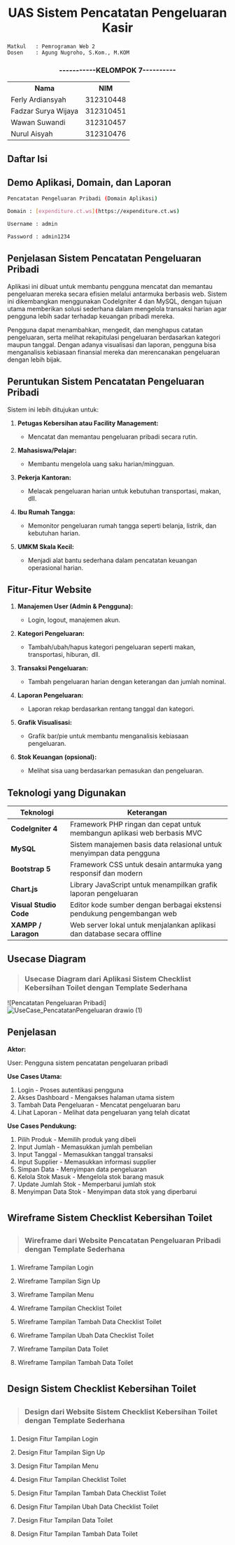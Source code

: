 
<h1 align="center" font-weight="bold"> UAS Sistem Pencatatan Pengeluaran Kasir</h1>

```
Matkul   : Pemrograman Web 2
Dosen    : Agung Nugroho, S.Kom., M.KOM
```

<h3 align="center">-----------KELOMPOK 7----------</h3>
<table align="center">
   <tr>
      <th>Nama</th>
      <th>NIM</th>
   </tr>
   <tr>
      <td>Ferly Ardiansyah</td>
      <td>312310448</td>
   </tr>
      <tr>
      <td>Fadzar Surya Wijaya</td>
      <td>312310451</td>
   </tr>
      <tr>
      <td>Wawan Suwandi</td>
      <td>312310457</td>
    </tr>
          <tr>
      <td>Nurul Aisyah</td>
      <td>312310476</td>
   </tr>
</table>

  ## **Daftar Isi**


 
<h2>Demo Aplikasi, Domain, dan Laporan</h2>

```bash
Pencatatan Pengeluaran Pribadi (Domain Aplikasi)

Domain : [expenditure.ct.ws](https://expenditure.ct.ws)

Username : admin

Password : admin1234
```
 <h2>Penjelasan  Sistem Pencatatan Pengeluaran Pribadi</h2>
 
Aplikasi ini dibuat untuk membantu pengguna mencatat dan memantau pengeluaran mereka secara efisien melalui antarmuka berbasis web. Sistem ini dikembangkan menggunakan CodeIgniter 4 dan MySQL, dengan tujuan utama memberikan solusi sederhana dalam mengelola transaksi harian agar pengguna lebih sadar terhadap keuangan pribadi mereka.

Pengguna dapat menambahkan, mengedit, dan menghapus catatan pengeluaran, serta melihat rekapitulasi pengeluaran berdasarkan kategori maupun tanggal. Dengan adanya visualisasi dan laporan, pengguna bisa menganalisis kebiasaan finansial mereka dan merencanakan pengeluaran dengan lebih bijak.

## **Peruntukan Sistem Pencatatan Pengeluaran Pribadi**

Sistem ini lebih ditujukan untuk:

1. **Petugas Kebersihan atau Facility Management:**

   - Mencatat dan memantau pengeluaran pribadi secara rutin.

2. **Mahasiswa/Pelajar:**

   - Membantu mengelola uang saku harian/mingguan.

3. **Pekerja Kantoran:**

   - Melacak pengeluaran harian untuk kebutuhan transportasi, makan, dll.

4. **Ibu Rumah Tangga:**

   - Memonitor pengeluaran rumah tangga seperti belanja, listrik, dan kebutuhan harian.

5. **UMKM Skala Kecil:**
   - Menjadi alat bantu sederhana dalam pencatatan keuangan operasional harian.

## **Fitur-Fitur Website**

1. **Manajemen User (Admin & Pengguna):**

   -  Login, logout, manajemen akun.

2. **Kategori Pengeluaran:**

   - Tambah/ubah/hapus kategori pengeluaran seperti makan, transportasi, hiburan, dll.

3. **Transaksi Pengeluaran:**

   - Tambah pengeluaran harian dengan keterangan dan jumlah nominal.
4. **Laporan Pengeluaran:**

   - Laporan rekap berdasarkan rentang tanggal dan kategori.

5. **Grafik Visualisasi:**

   - Grafik bar/pie untuk membantu menganalisis kebiasaan pengeluaran.

6. **Stok Keuangan (opsional):**
   - Melihat sisa uang berdasarkan pemasukan dan pengeluaran.


## Teknologi yang Digunakan

| Teknologi         | Keterangan                                                                 |
|-------------------|-----------------------------------------------------------------------------|
| **CodeIgniter 4** | Framework PHP ringan dan cepat untuk membangun aplikasi web berbasis MVC   |
| **MySQL**         | Sistem manajemen basis data relasional untuk menyimpan data pengguna       |
| **Bootstrap 5**   | Framework CSS untuk desain antarmuka yang responsif dan modern             |
| **Chart.js**      | Library JavaScript untuk menampilkan grafik laporan pengeluaran            |
| **Visual Studio Code** | Editor kode sumber dengan berbagai ekstensi pendukung pengembangan web |
| **XAMPP / Laragon** | Web server lokal untuk menjalankan aplikasi dan database secara offline  |


<h2>Usecase Diagram</h2>

> <h3>Usecase Diagram dari Aplikasi Sistem Checklist Kebersihan Toilet dengan Template Sederhana</h3>

![Pencatatan Pengeluaran Pribadi]![UseCase_PencatatanPengeluaran drawio (1)](https://github.com/user-attachments/assets/9d514813-0873-4b0c-b5d4-bedffde80ae0)


<h2>Penjelasan</h2>

**Aktor:**

User: Pengguna sistem pencatatan pengeluaran pribadi

**Use Cases Utama:**

1. Login - Proses autentikasi pengguna
2. Akses Dashboard - Mengakses halaman utama sistem
3. Tambah Data Pengeluaran - Mencatat pengeluaran baru
4. Lihat Laporan - Melihat data pengeluaran yang telah dicatat

**Use Cases Pendukung:**

1. Pilih Produk - Memilih produk yang dibeli
2. Input Jumlah - Memasukkan jumlah pembelian
3. Input Tanggal - Memasukkan tanggal transaksi
4. Input Supplier - Memasukkan informasi supplier
5. Simpan Data - Menyimpan data pengeluaran
6. Kelola Stok Masuk - Mengelola stok barang masuk
7. Update Jumlah Stok - Memperbarui jumlah stok
8. Menyimpan Data Stok - Menyimpan data stok yang diperbarui


# <h2>Wireframe Sistem Checklist Kebersihan Toilet<h2>

> <h3>Wireframe dari Website Pencatatan Pengeluaran Pribadi dengan Template Sederhana<h3>

1. Wireframe Tampilan Login



2. Wireframe Tampilan Sign Up



3. Wireframe Tampilan Menu



4. Wireframe Tampilan Checklist Toilet



5. Wireframe Tampilan Tambah Data Checklist Toilet
   


6. Wireframe Tampilan Ubah Data Checklist Toilet
   

7. Wireframe Tampilan Data Toilet



8. Wireframe Tampilan Tambah Data Toilet
   


# <h2>Design Sistem Checklist Kebersihan Toilet<h2>

> <h3>Design dari Website Sistem Checklist Kebersihan Toilet dengan Template Sederhana<h3>

1. Design Fitur Tampilan Login



2. Design Fitur Tampilan Sign Up



3. Design Fitur Tampilan Menu
   


4. Design Fitur Tampilan Checklist Toilet
   


5. Design Fitur Tampilan Tambah Data Checklist Toilet
   


6. Design Fitur Tampilan Ubah Data Checklist Toilet



7. Design Fitur Tampilan Data Toilet
   


8. Design Fitur Tampilan Tambah Data Toilet

